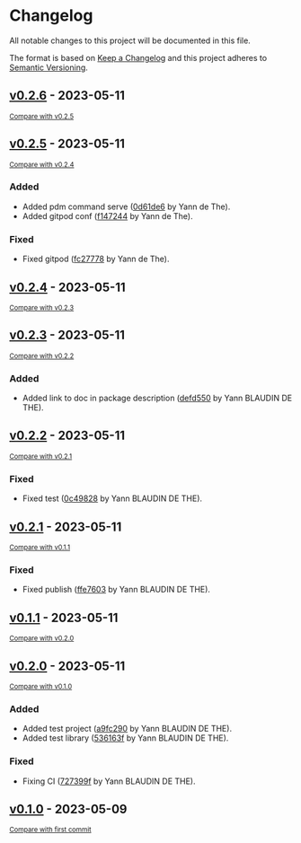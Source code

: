 # Changelog

All notable changes to this project will be documented in this file.

The format is based on [Keep a Changelog](http://keepachangelog.com/en/1.0.0/)
and this project adheres to [Semantic Versioning](http://semver.org/spec/v2.0.0.html).

<!-- insertion marker -->
## [v0.2.6](https://gitlab.com/ydethe/pikendus-backend/tags/v0.2.6) - 2023-05-11

<small>[Compare with v0.2.5](https://gitlab.com/ydethe/pikendus-backend/compare/v0.2.5...v0.2.6)</small>

## [v0.2.5](https://gitlab.com/ydethe/pikendus-backend/tags/v0.2.5) - 2023-05-11

<small>[Compare with v0.2.4](https://gitlab.com/ydethe/pikendus-backend/compare/v0.2.4...v0.2.5)</small>

### Added

- Added pdm command serve ([0d61de6](https://gitlab.com/ydethe/pikendus-backend/commit/0d61de60d25866629e6660a1af2f19efcc19aa38) by Yann de The).
- Added gitpod conf ([f147244](https://gitlab.com/ydethe/pikendus-backend/commit/f147244e16212712b8ef59d68bc01c5bcf583cb2) by Yann de The).

### Fixed

- Fixed gitpod ([fc27778](https://gitlab.com/ydethe/pikendus-backend/commit/fc27778f47268579f4e45071ca2b7bea4e93ac83) by Yann de The).

## [v0.2.4](https://gitlab.com/ydethe/pikendus-backend/tags/v0.2.4) - 2023-05-11

<small>[Compare with v0.2.3](https://gitlab.com/ydethe/pikendus-backend/compare/v0.2.3...v0.2.4)</small>

## [v0.2.3](https://gitlab.com/ydethe/pikendus-backend/tags/v0.2.3) - 2023-05-11

<small>[Compare with v0.2.2](https://gitlab.com/ydethe/pikendus-backend/compare/v0.2.2...v0.2.3)</small>

### Added

- Added link to doc in package description ([defd550](https://gitlab.com/ydethe/pikendus-backend/commit/defd55083b51e4c061ebdd6e1de099f46d6d0046) by Yann BLAUDIN DE THE).

## [v0.2.2](https://gitlab.com/ydethe/pikendus-backend/tags/v0.2.2) - 2023-05-11

<small>[Compare with v0.2.1](https://gitlab.com/ydethe/pikendus-backend/compare/v0.2.1...v0.2.2)</small>

### Fixed

- Fixed test ([0c49828](https://gitlab.com/ydethe/pikendus-backend/commit/0c49828cf5313a5a5200923877866fccf676c719) by Yann BLAUDIN DE THE).

## [v0.2.1](https://gitlab.com/ydethe/pikendus-backend/tags/v0.2.1) - 2023-05-11

<small>[Compare with v0.1.1](https://gitlab.com/ydethe/pikendus-backend/compare/v0.1.1...v0.2.1)</small>

### Fixed

- Fixed publish ([ffe7603](https://gitlab.com/ydethe/pikendus-backend/commit/ffe7603fa65c709992360fac6a75f90ec024f98a) by Yann BLAUDIN DE THE).

## [v0.1.1](https://gitlab.com/ydethe/pikendus-backend/tags/v0.1.1) - 2023-05-11

<small>[Compare with v0.2.0](https://gitlab.com/ydethe/pikendus-backend/compare/v0.2.0...v0.1.1)</small>

## [v0.2.0](https://gitlab.com/ydethe/pikendus-backend/tags/v0.2.0) - 2023-05-11

<small>[Compare with v0.1.0](https://gitlab.com/ydethe/pikendus-backend/compare/v0.1.0...v0.2.0)</small>

### Added

- Added test project ([a9fc290](https://gitlab.com/ydethe/pikendus-backend/commit/a9fc2908422e6cd6307c7208ca186f4c814c0924) by Yann BLAUDIN DE THE).
- Added test library ([536163f](https://gitlab.com/ydethe/pikendus-backend/commit/536163f75cbbff152cb02fbe60e4928fcdefff8a) by Yann BLAUDIN DE THE).

### Fixed

- Fixing CI ([727399f](https://gitlab.com/ydethe/pikendus-backend/commit/727399f4541bf40cbc6f76409dcb3e6fcd46cdd7) by Yann BLAUDIN DE THE).

## [v0.1.0](https://gitlab.com/ydethe/pikendus-backend/tags/v0.1.0) - 2023-05-09

<small>[Compare with first commit](https://gitlab.com/ydethe/pikendus-backend/compare/2beaf2ed21a6316c23d249f6a9ee98e5f0c47748...v0.1.0)</small>

